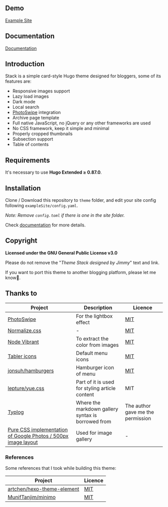 ## Demo

[Example Site](https://theme-stack.jimmycai.com/)

## Documentation

[Documentation](https://docs.stack.jimmycai.com/)

## Introduction

Stack is a simple card-style Hugo theme designed for bloggers, some of its features are:

- Responsive images support
- Lazy load images
- Dark mode
- Local search
- [PhotoSwipe](https://photoswipe.com/) integration
- Archive page template
- Full native JavaScript, no jQuery or any other frameworks are used
- No CSS framework, keep it simple and minimal
- Properly cropped thumbnails
- Subsection support
- Table of contents

## Requirements

It's necessary to use **Hugo Extended ≥ 0.87.0**.

## Installation

Clone / Download this repository to `theme` folder, and edit your site config following `exampleSite/config.yaml`.

*Note: Remove `config.toml` if there is one in the site folder.*

Check [documentation](https://docs.stack.jimmycai.com/) for more details.

## Copyright

**Licensed under the GNU General Public License v3.0**

Please do not remove the "*Theme Stack designed by Jimmy*" text and link.

If you want to port this theme to another blogging platform, please let me know🙏.

## Thanks to

| Project | Description | Licence |
| ------- | ----------- | ------- |
| [PhotoSwipe](https://photoswipe.com/) | For the lightbox effect | [MIT](https://github.com/dimsemenov/PhotoSwipe/blob/master/LICENSE) |
| [Normalize.css](https://github.com/necolas/normalize.css) | - | [MIT](https://github.com/necolas/normalize.css/blob/master/LICENSE.md) |
| [Node Vibrant](https://github.com/Vibrant-Colors/node-vibrant) | To extract the color from images | [MIT](https://github.com/Vibrant-Colors/node-vibrant/blob/master/LICENSE.md)
| [Tabler icons](https://github.com/tabler/tabler-icons) | Default menu icons | [MIT](https://github.com/tabler/tabler-icons/blob/master/LICENSE) |
| [jonsuh/hamburgers](https://github.com/jonsuh/hamburgers) | Hamburger icon of menu | [MIT](https://github.com/jonsuh/hamburgers/blob/master/LICENSE) |
| [lepture/yue.css](https://github.com/lepture/yue.css) | Part of it is used for styling article content | MIT |
| [Typlog](https://typlog.com/) | Where the markdown gallery syntax is borrowed from | The author gave me the permission | 
| [Pure CSS implementation of Google Photos / 500px image layout](https://github.com/xieranmaya/blog/issues/6) | Used for image gallery | - |

### References

Some references that I took while building this theme:

| Project | Licence|
| ------- | ------|
| [artchen/hexo-theme-element](https://github.com/artchen/hexo-theme-element) | [MIT](https://github.com/artchen/hexo-theme-element/blob/master/LICENSE) |
| [MunifTanjim/minimo](https://github.com/MunifTanjim/minimo) | [MIT](https://github.com/MunifTanjim/minimo/blob/master/LICENSE) |
